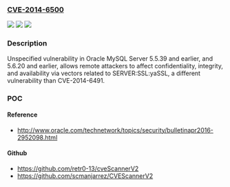 ### [CVE-2014-6500](https://cve.mitre.org/cgi-bin/cvename.cgi?name=CVE-2014-6500)
![](https://img.shields.io/static/v1?label=Product&message=n%2Fa&color=blue)
![](https://img.shields.io/static/v1?label=Version&message=n%2Fa&color=blue)
![](https://img.shields.io/static/v1?label=Vulnerability&message=n%2Fa&color=brighgreen)

### Description

Unspecified vulnerability in Oracle MySQL Server 5.5.39 and earlier, and 5.6.20 and earlier, allows remote attackers to affect confidentiality, integrity, and availability via vectors related to SERVER:SSL:yaSSL, a different vulnerability than CVE-2014-6491.

### POC

#### Reference
- http://www.oracle.com/technetwork/topics/security/bulletinapr2016-2952098.html

#### Github
- https://github.com/retr0-13/cveScannerV2
- https://github.com/scmanjarrez/CVEScannerV2

